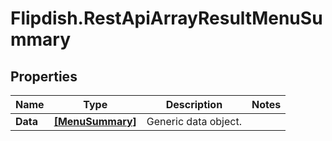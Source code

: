 # Flipdish.RestApiArrayResultMenuSummary

## Properties
Name | Type | Description | Notes
------------ | ------------- | ------------- | -------------
**Data** | [**[MenuSummary]**](MenuSummary.md) | Generic data object. | 


